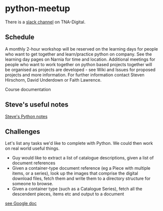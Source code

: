 # python-meetup
There is a [slack channel](https://tna-digital.slack.com/messages/CADPHUVL0/details/) on TNA-Digital.

## Schedule
A monthly 2-hour workshop will be reserved on the learning days for people who want to get together and learn/practice python on company. See the learning day pages on Narnia for time and location. Additional meetings for people who want to work together on python based projects together will be organised as projects are developed - see Wiki and Issues for proposed projects and more information.
For further information contact Steven Hirschorn, David Underdown or Faith Lawrence.

Course documentation
## Steve's useful notes
[Steve's Python notes](https://docs.google.com/document/d/1-FOjZpbreenBNncsaUG603jEtfBmAnylfTxQ8mvfSKY/edit#)


## Challenges
Let's list any tasks we'd like to complete with Python. We could then work on real world useful things.
- Guy would like to extract a list of catalogue descriptions, given a list of document references
- Given a container-type document reference (eg a Piece with multiple items, or a series), look up the images that comprise the digital download files, fetch them and write them to a directory structure for someone to browse.
- Given a container type (such as a Catalogue Series), fetch all the descendent pieces, items etc and output to a document

[see Google doc](https://drive.google.com/open?id=1gr5PmkXihTSa5wMReDFeF4T4qDlwa79c)



